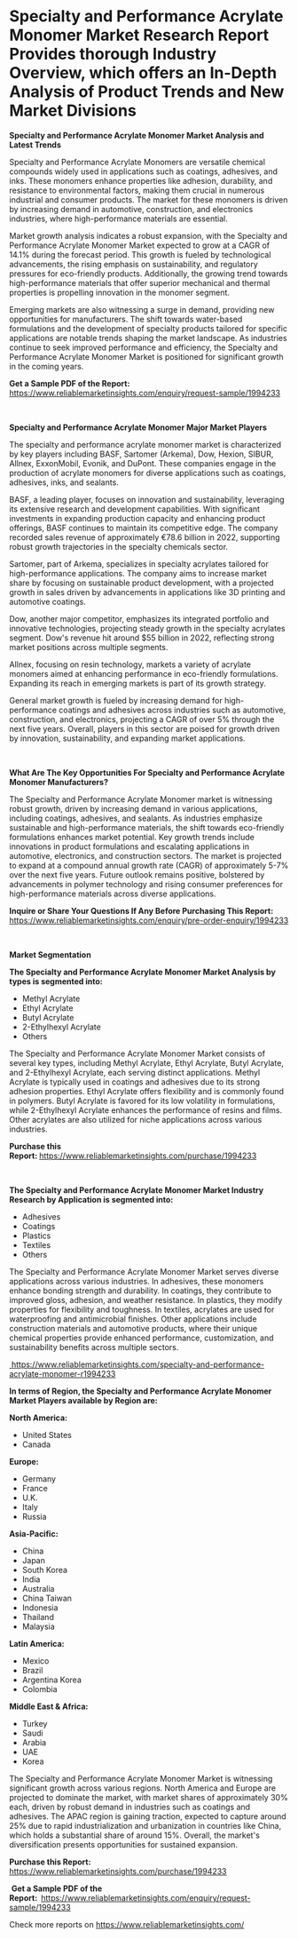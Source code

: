 <p><h1>Specialty and Performance Acrylate Monomer Market Research Report Provides thorough Industry Overview, which offers an In-Depth Analysis of Product Trends and New Market Divisions</h1></p><p><strong>Specialty and Performance Acrylate Monomer Market Analysis and Latest Trends</strong></p>
<p><p>Specialty and Performance Acrylate Monomers are versatile chemical compounds widely used in applications such as coatings, adhesives, and inks. These monomers enhance properties like adhesion, durability, and resistance to environmental factors, making them crucial in numerous industrial and consumer products. The market for these monomers is driven by increasing demand in automotive, construction, and electronics industries, where high-performance materials are essential.</p><p>Market growth analysis indicates a robust expansion, with the Specialty and Performance Acrylate Monomer Market expected to grow at a CAGR of 14.1% during the forecast period. This growth is fueled by technological advancements, the rising emphasis on sustainability, and regulatory pressures for eco-friendly products. Additionally, the growing trend towards high-performance materials that offer superior mechanical and thermal properties is propelling innovation in the monomer segment. </p><p>Emerging markets are also witnessing a surge in demand, providing new opportunities for manufacturers. The shift towards water-based formulations and the development of specialty products tailored for specific applications are notable trends shaping the market landscape. As industries continue to seek improved performance and efficiency, the Specialty and Performance Acrylate Monomer Market is positioned for significant growth in the coming years.</p></p>
<p><strong>Get a Sample PDF of the Report:&nbsp;</strong> <a href="https://www.reliablemarketinsights.com/enquiry/request-sample/1994233?utm_campaign=2252&utm_medium=2&utm_source=Github&utm_content=ia&utm_term=03042025&utm_id=specialty-and-performance-acrylate-monomer">https://www.reliablemarketinsights.com/enquiry/request-sample/1994233</a></p>
<p>&nbsp;</p>
<p><strong>Specialty and Performance Acrylate Monomer Major Market Players</strong></p>
<p><p>The specialty and performance acrylate monomer market is characterized by key players including BASF, Sartomer (Arkema), Dow, Hexion, SIBUR, Allnex, ExxonMobil, Evonik, and DuPont. These companies engage in the production of acrylate monomers for diverse applications such as coatings, adhesives, inks, and sealants.</p><p>BASF, a leading player, focuses on innovation and sustainability, leveraging its extensive research and development capabilities. With significant investments in expanding production capacity and enhancing product offerings, BASF continues to maintain its competitive edge. The company recorded sales revenue of approximately €78.6 billion in 2022, supporting robust growth trajectories in the specialty chemicals sector.</p><p>Sartomer, part of Arkema, specializes in specialty acrylates tailored for high-performance applications. The company aims to increase market share by focusing on sustainable product development, with a projected growth in sales driven by advancements in applications like 3D printing and automotive coatings.</p><p>Dow, another major competitor, emphasizes its integrated portfolio and innovative technologies, projecting steady growth in the specialty acrylates segment. Dow's revenue hit around $55 billion in 2022, reflecting strong market positions across multiple segments.</p><p>Allnex, focusing on resin technology, markets a variety of acrylate monomers aimed at enhancing performance in eco-friendly formulations. Expanding its reach in emerging markets is part of its growth strategy.</p><p>General market growth is fueled by increasing demand for high-performance coatings and adhesives across industries such as automotive, construction, and electronics, projecting a CAGR of over 5% through the next five years. Overall, players in this sector are poised for growth driven by innovation, sustainability, and expanding market applications.</p></p>
<p>&nbsp;</p>
<p><strong>What Are The Key Opportunities For Specialty and Performance Acrylate Monomer Manufacturers?</strong></p>
<p><p>The Specialty and Performance Acrylate Monomer market is witnessing robust growth, driven by increasing demand in various applications, including coatings, adhesives, and sealants. As industries emphasize sustainable and high-performance materials, the shift towards eco-friendly formulations enhances market potential. Key growth trends include innovations in product formulations and escalating applications in automotive, electronics, and construction sectors. The market is projected to expand at a compound annual growth rate (CAGR) of approximately 5-7% over the next five years. Future outlook remains positive, bolstered by advancements in polymer technology and rising consumer preferences for high-performance materials across diverse applications.</p></p>
<p><strong>Inquire or Share Your Questions If Any Before Purchasing This Report:</strong> <a href="https://www.reliablemarketinsights.com/enquiry/pre-order-enquiry/1994233?utm_campaign=2252&utm_medium=2&utm_source=Github&utm_content=ia&utm_term=03042025&utm_id=specialty-and-performance-acrylate-monomer">https://www.reliablemarketinsights.com/enquiry/pre-order-enquiry/1994233</a></p>
<p>&nbsp;</p>
<p><strong>Market Segmentation</strong></p>
<p><strong>The Specialty and Performance Acrylate Monomer Market Analysis by types is segmented into:</strong></p>
<p><ul><li>Methyl Acrylate</li><li>Ethyl Acrylate</li><li>Butyl Acrylate</li><li>2-Ethylhexyl Acrylate</li><li>Others</li></ul></p>
<p><p>The Specialty and Performance Acrylate Monomer Market consists of several key types, including Methyl Acrylate, Ethyl Acrylate, Butyl Acrylate, and 2-Ethylhexyl Acrylate, each serving distinct applications. Methyl Acrylate is typically used in coatings and adhesives due to its strong adhesion properties. Ethyl Acrylate offers flexibility and is commonly found in polymers. Butyl Acrylate is favored for its low volatility in formulations, while 2-Ethylhexyl Acrylate enhances the performance of resins and films. Other acrylates are also utilized for niche applications across various industries.</p></p>
<p><strong>Purchase this Report:&nbsp;</strong><a href="https://www.reliablemarketinsights.com/purchase/1994233?utm_campaign=2252&utm_medium=2&utm_source=Github&utm_content=ia&utm_term=03042025&utm_id=specialty-and-performance-acrylate-monomer">https://www.reliablemarketinsights.com/purchase/1994233</a></p>
<p>&nbsp;</p>
<p><strong>The Specialty and Performance Acrylate Monomer Market Industry Research by Application is segmented into:</strong></p>
<p><ul><li>Adhesives</li><li>Coatings</li><li>Plastics</li><li>Textiles</li><li>Others</li></ul></p>
<p><p>The Specialty and Performance Acrylate Monomer Market serves diverse applications across various industries. In adhesives, these monomers enhance bonding strength and durability. In coatings, they contribute to improved gloss, adhesion, and weather resistance. In plastics, they modify properties for flexibility and toughness. In textiles, acrylates are used for waterproofing and antimicrobial finishes. Other applications include construction materials and automotive products, where their unique chemical properties provide enhanced performance, customization, and sustainability benefits across multiple sectors.</p></p>
<p><a href="https://www.reliablemarketinsights.com/specialty-and-performance-acrylate-monomer-r1994233?utm_campaign=2252&utm_medium=2&utm_source=Github&utm_content=ia&utm_term=03042025&utm_id=specialty-and-performance-acrylate-monomer">&nbsp;https://www.reliablemarketinsights.com/specialty-and-performance-acrylate-monomer-r1994233</a></p>
<p><strong>In terms of Region, the Specialty and Performance Acrylate Monomer Market Players available by Region are:</strong></p>
<p>
    <p> <strong> North America: </strong>
        <ul>
            <li>United States</li>
            <li>Canada</li>
        </ul>
        </p> 
    <p> <strong> Europe: </strong>
        <ul>
            <li>Germany</li>
            <li>France</li>
            <li>U.K.</li>
            <li>Italy</li>
            <li>Russia</li>
        </ul>
        </p> 
    <p> <strong> Asia-Pacific: </strong>
        <ul>
            <li>China</li>
            <li>Japan</li>
            <li>South Korea</li>
            <li>India</li>
            <li>Australia</li>
            <li>China Taiwan</li>
            <li>Indonesia</li>
            <li>Thailand</li>
            <li>Malaysia</li>
        </ul>
        </p> 
    <p> <strong> Latin America: </strong>
        <ul>
            <li>Mexico</li>
            <li>Brazil</li>
            <li>Argentina Korea</li>
            <li>Colombia</li>
        </ul>
        </p> 
    <p> <strong> Middle East & Africa: </strong>
        <ul>
            <li>Turkey</li>
            <li>Saudi</li>
            <li>Arabia</li>
            <li>UAE</li>
            <li>Korea</li>
        </ul>
    </p>
    </p>
<p><p>The Specialty and Performance Acrylate Monomer Market is witnessing significant growth across various regions. North America and Europe are projected to dominate the market, with market shares of approximately 30% each, driven by robust demand in industries such as coatings and adhesives. The APAC region is gaining traction, expected to capture around 25% due to rapid industrialization and urbanization in countries like China, which holds a substantial share of around 15%. Overall, the market's diversification presents opportunities for sustained expansion.</p></p>
<p><strong>Purchase this Report: </strong><a href="https://www.reliablemarketinsights.com/purchase/1994233?utm_campaign=2252&utm_medium=2&utm_source=Github&utm_content=ia&utm_term=03042025&utm_id=specialty-and-performance-acrylate-monomer">https://www.reliablemarketinsights.com/purchase/1994233</a></p>
<p>&nbsp;<strong>Get a Sample PDF of the Report:&nbsp;&nbsp;</strong><a href="https://www.reliablemarketinsights.com/enquiry/request-sample/1994233?utm_campaign=2252&utm_medium=2&utm_source=Github&utm_content=ia&utm_term=03042025&utm_id=specialty-and-performance-acrylate-monomer">https://www.reliablemarketinsights.com/enquiry/request-sample/1994233</a></p>
<p><strong></strong></p>
<p>Check more reports on <a href="https://www.reliablemarketinsights.com/?utm_campaign=2252&utm_medium=2&utm_source=Github&utm_content=ia&utm_term=03042025&utm_id=specialty-and-performance-acrylate-monomer">https://www.reliablemarketinsights.com/</a></p>
